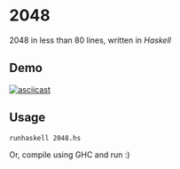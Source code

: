 # 2048

2048 in less than 80 lines, written in *Haskell*

## Demo

[![asciicast](https://asciinema.org/a/hhm6W5i6zyL4yrAQpLXtP3JMK.svg)](https://asciinema.org/a/hhm6W5i6zyL4yrAQpLXtP3JMK)

## Usage

``` shell
runhaskell 2048.hs
```

Or, compile using GHC and run :)
